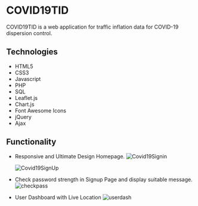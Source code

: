 # COVID19TID
COVID19TID is a web application for traffic inflation data for COVID-19 dispersion control.

## Technologies
  * HTML5
  * CSS3
  * Javascript
  * PHP
  * SQL
  * Leaflet.js
  * Chart.js
  * Font Awesome Icons
  * jQuery
  * Ajax
 
 ## Functionality

 * Responsive and Ultimate Design Homepage.
   ![Covid19Signin](https://user-images.githubusercontent.com/51766689/151883657-1be1f4c4-c6f4-45f3-ab3d-77f50a2928ad.PNG) 
   
   ![Covid19SignUp](https://user-images.githubusercontent.com/51766689/151883650-df149463-cd10-4823-bad7-af7bfa8a8cc9.PNG)

* Check password strength in Signup Page and display suitable message.
  ![checkpass](https://user-images.githubusercontent.com/51766689/152068124-f3361156-0d1f-4d20-9387-6c756e14582a.PNG)

* User Dashboard with Live Location
![userdash](https://user-images.githubusercontent.com/51766689/152643643-f64918f5-6ef4-43d0-b317-4a5d711383ca.PNG)

